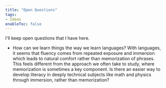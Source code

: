 ```yaml
---
title: "Open Questions"
tags:
- Ideas
enableToc: false
---
```


I'll keep open questions that I have here.

- How can we learn things the way we learn languages? With languages, it seems that fluency comes from repeated exposure and immersion which leads to natural comfort rather than memorization of phrases. This feels different from the approach we often take to study, where memorization is sometimes a key component. Is there an easier way to develop literacy in deeply technical subjects like math and physics through immersion, rather than memorization?